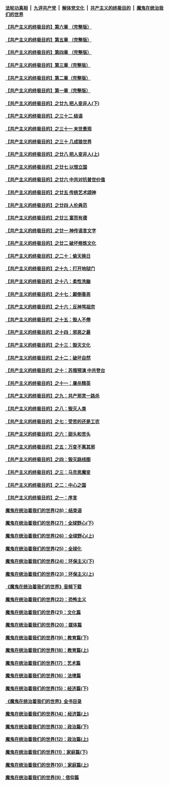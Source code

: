 ####  [法轮功真相](../../../../basic/blob/master/README.md?t=07110331) &nbsp;|&nbsp; [九评共产党](../../../../9ping.md/blob/master/README.md?t=07110331) &nbsp;|&nbsp; [解体党文化](../../../../jtdwh.md/blob/master/README.md?t=07110331)  &nbsp;|&nbsp; [共产主义的终极目的](../../../../gczydzjmd.md/blob/master/README.md?t=07110331) &nbsp;|&nbsp; [魔鬼在统治我们的世界](../../../../mgztzwmdsj.md/blob/master/README.md?t=07110331) 

#### [【共产主义的终极目的】第六章 （完整版）](../pages/nsc422/n11428913.md?t=07110331) 

#### [【共产主义的终极目的】第五章 （完整版）](../pages/nsc422/n11428912.md?t=07110331) 

#### [【共产主义的终极目的】第四章 （完整版）](../pages/nsc422/n11428907.md?t=07110331) 

#### [【共产主义的终极目的】第三章（完整版）](../pages/nsc422/n11428848.md?t=07110331) 

#### [【共产主义的终极目的】第二章（完整版）](../pages/nsc422/n11428831.md?t=07110331) 

#### [【共产主义的终极目的】第一章（完整版）](../pages/nsc422/n11417651.md?t=07110331) 

#### [【共产主义的终极目的】之廿九 把人变非人(下)](../pages/nsc422/n11344140.md?t=07110331) 

#### [【共产主义的终极目的】之三十二 结语](../pages/nsc422/n11360535.md?t=07110331) 

#### [【共产主义的终极目的】之三十一 末世景观](../pages/nsc422/n11351129.md?t=07110331) 

#### [【共产主义的终极目的】之三十 几成狼世界](../pages/nsc422/n11348280.md?t=07110331) 

#### [【共产主义的终极目的】之廿八 把人变非人(上)](../pages/nsc422/n11340492.md?t=07110331) 

#### [【共产主义的终极目的】之廿七 以恨立国](../pages/nsc422/n11336944.md?t=07110331) 

#### [【共产主义的终极目的】之廿六 中共对抗普世价值](../pages/nsc422/n11324785.md?t=07110331) 

#### [【共产主义的终极目的】之廿五 传统艺术颂神](../pages/nsc422/n11296396.md?t=07110331) 

#### [【共产主义的终极目的】之廿四 人伦典范](../pages/nsc422/n11296397.md?t=07110331) 

#### [【共产主义的终极目的】之廿三 富而有德](../pages/nsc422/n11283598.md?t=07110331) 

#### [【共产主义的终极目的】之廿一 神传语言文字](../pages/nsc422/n11263265.md?t=07110331) 

#### [【共产主义的终极目的】之廿二 破坏修炼文化](../pages/nsc422/n11245728.md?t=07110331) 

#### [【共产主义的终极目的】之二十：偷天换日](../pages/nsc422/n11238846.md?t=07110331) 

#### [【共产主义的终极目的】之十九：打开地狱门](../pages/nsc422/n11206376.md?t=07110331) 

#### [【共产主义的终极目的】之十八：柔性洗脑](../pages/nsc422/n11199994.md?t=07110331) 

#### [【共产主义的终极目的】之十七：颠倒善恶](../pages/nsc422/n11179782.md?t=07110331) 

#### [【共产主义的终极目的】之十六：反神骂祖宗](../pages/nsc422/n11166798.md?t=07110331) 

#### [【共产主义的终极目的】之十五：毁人不倦](../pages/nsc422/n11166792.md?t=07110331) 

#### [【共产主义的终极目的】之十四：邪恶之最](../pages/nsc422/n11150249.md?t=07110331) 

#### [【共产主义的终极目的】之十三：毁灭文化](../pages/nsc422/n11135227.md?t=07110331) 

#### [【共产主义的终极目的】之十二：破坏自然](../pages/nsc422/n11135214.md?t=07110331) 

#### [【共产主义的终极目的】之十：苏俄预演 中共登台](../pages/nsc422/n11118424.md?t=07110331) 

#### [【共产主义的终极目的】之十一：屠杀精英](../pages/nsc422/n11118442.md?t=07110331) 

#### [【共产主义的终极目的】之九：共产邪灵一路杀](../pages/nsc422/n11114139.md?t=07110331) 

#### [【共产主义的终极目的】之八：毁灭人类](../pages/nsc422/n11108503.md?t=07110331) 

#### [【共产主义的终极目的】之七：受苦的还是工农](../pages/nsc422/n11101809.md?t=07110331) 

#### [【共产主义的终极目的】之六：甜头和苦头](../pages/nsc422/n11096971.md?t=07110331) 

#### [【共产主义的终极目的】之五：万变不离其邪](../pages/nsc422/n11091285.md?t=07110331) 

#### [【共产主义的终极目的】之四：毁灭路线图](../pages/nsc422/n11086284.md?t=07110331) 

#### [【共产主义的终极目的】之三：马克思魔变](../pages/nsc422/n11061941.md?t=07110331) 

#### [【共产主义的终极目的】之二：中心之国](../pages/nsc422/n11047728.md?t=07110331) 

#### [【共产主义的终极目的】之一：序言](../pages/nsc422/n11086077.md?t=07110331) 

#### [魔鬼在统治着我们的世界(28)：结束语](../pages/nsc422/n10936246.md?t=07110331) 

#### [魔鬼在统治着我们的世界(27)：全球野心(下)](../pages/nsc422/n10928319.md?t=07110331) 

#### [魔鬼在统治着我们的世界(26)：全球野心(上)](../pages/nsc422/n10900318.md?t=07110331) 

#### [魔鬼在统治着我们的世界(25)：全球化](../pages/nsc422/n10788205.md?t=07110331) 

#### [魔鬼在统治着我们的世界(24)：环保主义(下)](../pages/nsc422/n10695307.md?t=07110331) 

#### [魔鬼在统治着我们的世界(23)：环保主义(上)](../pages/nsc422/n10688613.md?t=07110331) 

#### [《魔鬼在统治着我们的世界》音频下载](../pages/nsc422/n10635553.md?t=07110331) 

#### [魔鬼在统治着我们的世界(22)：恐怖主义](../pages/nsc422/n10614727.md?t=07110331) 

#### [魔鬼在统治着我们的世界(21)：文化篇](../pages/nsc422/n10597706.md?t=07110331) 

#### [魔鬼在统治着我们的世界(20)：媒体篇](../pages/nsc422/n10586579.md?t=07110331) 

#### [魔鬼在统治着我们的世界(19)：教育篇(下)](../pages/nsc422/n10564808.md?t=07110331) 

#### [魔鬼在统治着我们的世界(18)：教育篇(上)](../pages/nsc422/n10526970.md?t=07110331) 

#### [魔鬼在统治着我们的世界(17)：艺术篇](../pages/nsc422/n10499093.md?t=07110331) 

#### [魔鬼在统治着我们的世界(16)：法律篇](../pages/nsc422/n10485969.md?t=07110331) 

#### [魔鬼在统治着我们的世界(15)：经济篇(下)](../pages/nsc422/n10469975.md?t=07110331) 

#### [《魔鬼在统治着我们的世界》全书目录](../pages/nsc422/n10464261.md?t=07110331) 

#### [魔鬼在统治着我们的世界(14)：经济篇(上)](../pages/nsc422/n10457370.md?t=07110331) 

#### [魔鬼在统治着我们的世界(13)：政治篇(下)](../pages/nsc422/n10448270.md?t=07110331) 

#### [魔鬼在统治着我们的世界(12)：政治篇(上)](../pages/nsc422/n10444576.md?t=07110331) 

#### [魔鬼在统治着我们的世界(11)：家庭篇(下)](../pages/nsc422/n10440961.md?t=07110331) 

#### [魔鬼在统治着我们的世界(10)：家庭篇(上)](../pages/nsc422/n10435448.md?t=07110331) 

#### [魔鬼在统治着我们的世界(9)：信仰篇](../pages/nsc422/n10432159.md?t=07110331) 

